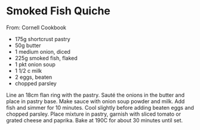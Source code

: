 # Smoked Fish Quiche
From: Cornell Cookbook

* 175g shortcrust pastry
* 50g butter
* 1 medium onion, diced
* 225g smoked fish, flaked
* 1 pkt onion soup
* 1 1/2 c milk
* 2 eggs, beaten
* chopped parsley

Line an 18cm flan ring with the pastry.  Sauté the onions in the butter and place in pastry base.  Make sauce with onion soup powder and milk.  Add fish and simmer for 10 minutes.  Cool slightly before adding beaten eggs and chopped parsley.  Place mixture in pastry, garnish with sliced tomato or grated cheese and paprika.  Bake at 190C for about 30 minutes until set.

